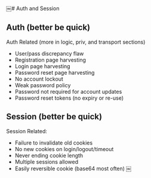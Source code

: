 ￼# Auth and Session

## Auth (better be quick)

Auth Related (more in logic, priv, and transport sections)

- User/pass discrepancy flaw
- Registration page harvesting
- Login page harvesting
- Password reset page harvesting
- No account lockout
- Weak password policy
- Password not required for account updates
- Password reset tokens (no expiry or re-use)

## Session (better be quick)

Session Related:
- Failure to invalidate old cookies
- No new cookies on login/logout/timeout
- Never ending cookie length
- Multiple sessions allowed
- Easily reversible cookie (base64 most often)
￼
